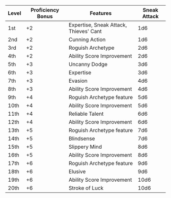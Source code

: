 | Level | Proficiency Bonus | Features                               | Sneak Attack |
|-------|-------------------|----------------------------------------|--------------|
| 1st   | +2                | Expertise, Sneak Attack, Thieves' Cant | 1d6          |
| 2nd   | +2                | Cunning Action                         | 1d6          |
| 3rd   | +2                | Roguish Archetype                      | 2d6          |
| 4th   | +2                | Ability Score Improvement              | 2d6          |
| 5th   | +3                | Uncanny Dodge                          | 3d6          |
| 6th   | +3                | Expertise                              | 3d6          |
| 7th   | +3                | Evasion                                | 4d6          |
| 8th   | +3                | Ability Score Improvement              | 4d6          |
| 9th   | +4                | Roguish Archetype feature              | 5d6          |
| 10th  | +4                | Ability Score Improvement              | 5d6          |
| 11th  | +4                | Reliable Talent                        | 6d6          |
| 12th  | +4                | Ability Score Improvement              | 6d6          |
| 13th  | +5                | Roguish Archetype feature              | 7d6          |
| 14th  | +5                | Blindsense                             | 7d6          |
| 15th  | +5                | Slippery Mind                          | 8d6          |
| 16th  | +5                | Ability Score Improvement              | 8d6          |
| 17th  | +6                | Roguish Archetype feature              | 9d6          |
| 18th  | +6                | Elusive                                | 9d6          |
| 19th  | +6                | Ability Score Improvement              | 10d6         |
| 20th  | +6                | Stroke of Luck                         | 10d6         |
